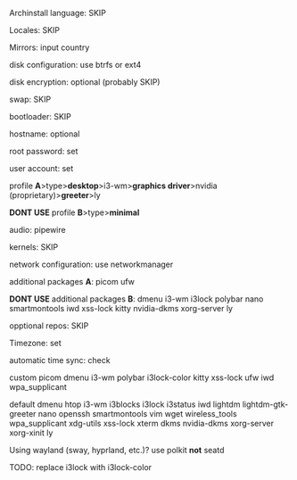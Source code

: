 Archinstall language: SKIP

Locales: SKIP

Mirrors: input country

disk configuration: use btrfs or ext4

disk encryption: optional (probably SKIP)

swap: SKIP

bootloader: SKIP

hostname: optional

root password: set

user account: set

profile **A**>type>**desktop**>i3-wm>**graphics driver**>nvidia (proprietary)>**greeter**>ly

**DONT USE** profile **B**>type>**minimal**

audio: pipewire

kernels: SKIP

network configuration: use networkmanager

additional packages **A**: picom ufw

**DONT USE** additional packages **B**: dmenu i3-wm i3lock polybar nano smartmontools iwd xss-lock kitty nvidia-dkms xorg-server ly

opptional repos: SKIP

Timezone: set

automatic time sync: check

custom picom dmenu i3-wm polybar i3lock-color kitty xss-lock ufw iwd wpa_supplicant

default dmenu htop i3-wm i3blocks i3lock i3status iwd lightdm lightdm-gtk-greeter nano openssh smartmontools vim wget wireless_tools wpa_supplicant xdg-utils xss-lock xterm dkms nvidia-dkms xorg-server xorg-xinit ly 

Using wayland (sway, hyprland, etc.)? use polkit **not** seatd

TODO: replace i3lock with i3lock-color
